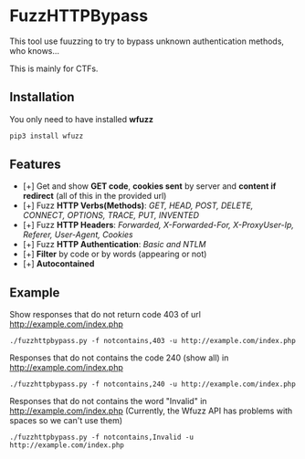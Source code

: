 # FuzzHTTPBypass

This tool use fuuzzing to try to bypass unknown authentication methods, who knows...

This is mainly for CTFs.

## Installation

You only need to have installed **wfuzz**

```bash
pip3 install wfuzz
```

## Features

- [+] Get and show **GET code**, **cookies sent** by server and **content if redirect** (all of this in the provided url)
- [+] Fuzz **HTTP Verbs(Methods)**: *GET, HEAD, POST, DELETE, CONNECT, OPTIONS, TRACE, PUT, INVENTED*
- [+] Fuzz **HTTP Headers**: *Forwarded, X-Forwarded-For, X-ProxyUser-Ip, Referer, User-Agent, Cookies*
- [+] Fuzz **HTTP Authentication**: *Basic and NTLM*
- [+] **Filter** by code or by words (appearing or not)
- [+] **Autocontained**

## Example

Show responses that do not return code 403 of url http://example.com/index.php

`./fuzzhttpbypass.py -f notcontains,403 -u http://example.com/index.php`

Responses that do not contains the code 240 (show all) in http://example.com/index.php

`./fuzzhttpbypass.py -f notcontains,240 -u http://example.com/index.php`

Responses that do not contains the word "Invalid" in http://example.com/index.php (Currently, the Wfuzz API has problems with spaces so we can't use them)

`./fuzzhttpbypass.py -f notcontains,Invalid -u http://example.com/index.php`
